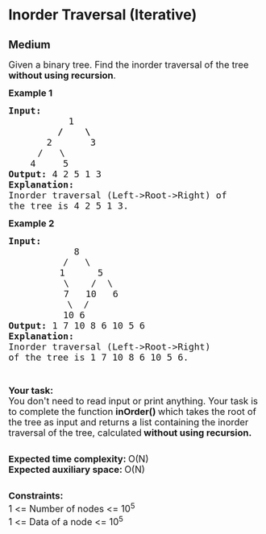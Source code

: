 # Inorder Traversal (Iterative)
## Medium 
<div class="problem-statement" style="user-select: auto;">
                <p style="user-select: auto;"></p><p style="user-select: auto;"><span style="font-size: 18px; user-select: auto;">Given a binary tree. Find the inorder traversal of the tree <strong style="user-select: auto;">without using recursion</strong>.</span></p>

<p style="user-select: auto;"><strong style="user-select: auto;"><span style="font-size: 18px; user-select: auto;">Example 1</span></strong></p>

<pre style="user-select: auto;"><strong style="user-select: auto;"><span style="font-size: 18px; user-select: auto;">Input:</span></strong>
<strong style="user-select: auto;"><span style="font-size: 18px; user-select: auto;">           </span></strong><span style="font-size: 18px; user-select: auto;">1</span>
<span style="font-size: 18px; user-select: auto;"><strong style="user-select: auto;">         /    \</strong></span>
<span style="font-size: 18px; user-select: auto;">       2       3</span>
   <span style="font-size: 18px; user-select: auto;">   /   \</span>
<span style="font-size: 18px; user-select: auto;">    4     5</span>
<strong style="user-select: auto;"><span style="font-size: 18px; user-select: auto;">Output: </span></strong><span style="font-size: 18px; user-select: auto;">4 2 5 1 3</span>
<strong style="user-select: auto;"><span style="font-size: 18px; user-select: auto;">Explanation:</span></strong>
<span style="font-size: 18px; user-select: auto;">Inorder traversal (Left-&gt;Root-&gt;Right) of </span>
<span style="font-size: 18px; user-select: auto;">the tree is 4 2 5 1 3.</span>
</pre>

<p style="user-select: auto;"><strong style="user-select: auto;"><span style="font-size: 18px; user-select: auto;">Example 2</span></strong></p>

<pre style="user-select: auto;"><strong style="user-select: auto;"><span style="font-size: 18px; user-select: auto;">Input:</span></strong>
<span style="font-size: 18px; user-select: auto;">            8</span>
<span style="font-size: 18px; user-select: auto;">          /   \</span>
            <span style="font-size: 18px; user-select: auto;">1      5</span>
             <span style="font-size: 18px; user-select: auto;">\    /  \</span>
             <span style="font-size: 18px; user-select: auto;">7   10   6</span>
          <span style="font-size: 18px; user-select: auto;">   \  /
&nbsp;         </span><span style="font-size: 18px; user-select: auto;">10 6</span>
<strong style="user-select: auto;"><span style="font-size: 18px; user-select: auto;">Output: </span></strong><span style="font-size: 18px; user-select: auto;">1 7 10 8 6 10 5 6</span>
<strong style="user-select: auto;"><span style="font-size: 18px; user-select: auto;">Explanation:</span></strong>
<span style="font-size: 18px; user-select: auto;">Inorder traversal (Left-&gt;Root-&gt;Right) 
of </span><span style="font-size: 18px; user-select: auto;">the tree is 1 7 10 8 6 10 5 6.</span></pre>

<p style="user-select: auto;">&nbsp;</p>

<div style="user-select: auto;"><strong style="user-select: auto;"><span style="font-size: 18px; user-select: auto;">Your task:</span></strong></div>

<div style="user-select: auto;"><span style="font-size: 18px; user-select: auto;">You don't need to read input or print anything. Your task is to complete the function <strong style="user-select: auto;">inOrder() </strong>which takes the root of the tree as input and returns a list containing the inorder traversal of the tree, calculated</span><strong style="user-select: auto;"><span style="font-size: 18px; user-select: auto;"> without using recursion.</span></strong></div>

<p style="user-select: auto;"><br style="user-select: auto;">
<strong style="user-select: auto;"><span style="font-size: 18px; user-select: auto;">Expected time complexity: </span></strong><span style="font-size: 18px; user-select: auto;">O(N)</span><br style="user-select: auto;">
<strong style="user-select: auto;"><span style="font-size: 18px; user-select: auto;">Expected auxiliary space: </span></strong><span style="font-size: 18px; user-select: auto;">O(N)</span></p>

<div style="user-select: auto;"><br style="user-select: auto;">
<strong style="user-select: auto;"><span style="font-size: 18px; user-select: auto;">Constraints:</span></strong></div>

<div style="user-select: auto;"><span style="font-size: 18px; user-select: auto;">1 &lt;= Number of nodes &lt;= 10<sup style="user-select: auto;">5</sup><br style="user-select: auto;">
1 &lt;= Data of a node &lt;= 10<sup style="user-select: auto;">5</sup></span></div>
 <p style="user-select: auto;"></p>
            </div>